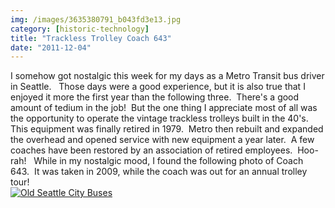 ```yaml
---
img: /images/3635380791_b043fd3e13.jpg
category: [historic-technology]
title: "Trackless Trolley Coach 643"
date: "2011-12-04"
---
```


I somehow got nostalgic this week for my days as a Metro Transit bus driver in Seattle.   Those days were a good experience, but it is also true that I enjoyed it more the first year than the following three.  There's a good amount of tedium in the job!  But the one thing I appreciate most of all was the opportunity to operate the vintage trackless trolleys built in the 40's.  This equipment was finally retired in 1979.  Metro then rebuilt and expanded the overhead and opened service with new equipment a year later.  A few coaches have been restored by an association of retired employees.  Hoo-rah!   While in my nostalgic mood, I found the following photo of Coach 643.  It was taken in 2009, while the coach was out for an annual trolley tour!  
[![Old Seattle City Buses](/images/3635380791_b043fd3e13.jpg)](http://www.flickr.com/photos/fallenpegasus/3635380791/ "Old Seattle City Buses by FallenPegasus, on Flickr")  

